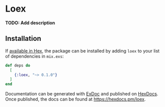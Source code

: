# Loex

**TODO: Add description**

## Installation

If [available in Hex](https://hex.pm/docs/publish), the package can be installed
by adding `loex` to your list of dependencies in `mix.exs`:

```elixir
def deps do
  [
    {:loex, "~> 0.1.0"}
  ]
end
```

Documentation can be generated with [ExDoc](https://github.com/elixir-lang/ex_doc)
and published on [HexDocs](https://hexdocs.pm). Once published, the docs can
be found at <https://hexdocs.pm/loex>.

